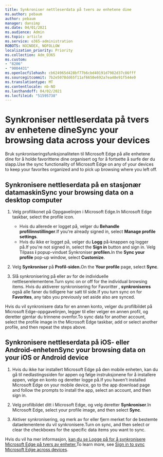 ```yaml
---
title: Synkroniser nettleserdata på tvers av enhetene dine
ms.author: pebaum
author: pebaum
manager: dansimp
ms.date: 04/01/2021
ms.audience: Admin
ms.topic: article
ms.service: o365-administration
ROBOTS: NOINDEX, NOFOLLOW
localization_priority: Priority
ms.collection: Adm_O365
ms.custom:
- "8206"
- "9004431"
ms.openlocfilehash: cb624965d428bf77b6cbd40191d7982d37c86fff
ms.sourcegitcommit: 7b2e5078dd65f11af6650e692a7ea48e91f544e0
ms.translationtype: MT
ms.contentlocale: nb-NO
ms.lasthandoff: 04/02/2021
ms.locfileid: "51595738"
---
```

# <a name="sync-your-browsing-data-across-your-devices"></a><span data-ttu-id="509a0-102">Synkroniser nettleserdata på tvers av enhetene dine</span><span class="sxs-lookup"><span data-stu-id="509a0-102">Sync your browsing data across your devices</span></span>

<span data-ttu-id="509a0-103">Bruk synkroniseringsfunksjonaliteten til Microsoft Edge på alle enhetene dine for å holde favorittene dine organisert og for å fortsette å surfe der du slapp.</span><span class="sxs-lookup"><span data-stu-id="509a0-103">Use the sync functionality of Microsoft Edge on any of your devices to keep your favorites organized and to pick up browsing where you left off.</span></span>

## <a name="sync-your-browsing-data-on-a-desktop-computer"></a><span data-ttu-id="509a0-104">Synkronisere nettleserdata på en stasjonær datamaskin</span><span class="sxs-lookup"><span data-stu-id="509a0-104">Sync your browsing data on a desktop computer</span></span>

1. <span data-ttu-id="509a0-105">Velg profilikonet på Oppgavelinjen i Microsoft Edge.</span><span class="sxs-lookup"><span data-stu-id="509a0-105">In Microsoft Edge taskbar, select the profile icon.</span></span>
    
    - <span data-ttu-id="509a0-106">Hvis du allerede er logget på, velger du **Behandle profilinnstillinger**.</span><span class="sxs-lookup"><span data-stu-id="509a0-106">If you're already signed in, select **Manage profile settings**.</span></span>
    - <span data-ttu-id="509a0-107">Hvis du ikke er logget på, velger du **Logg** på-knappen og logger på.</span><span class="sxs-lookup"><span data-stu-id="509a0-107">If you're not signed in, select the **Sign in** button and sign in.</span></span> <span data-ttu-id="509a0-108">Velg Tilpass **i** popup-vinduet Synkroniser **profilen.**</span><span class="sxs-lookup"><span data-stu-id="509a0-108">In the **Sync your profile** pop-up window, select **Customize**.</span></span>

1. <span data-ttu-id="509a0-109">Velg **Synkroniser** på **Profil-siden.**</span><span class="sxs-lookup"><span data-stu-id="509a0-109">On the **Your profile** page, select **Sync**.</span></span>

1. <span data-ttu-id="509a0-110">Slå synkronisering på eller av for de individuelle nettleserelementene.</span><span class="sxs-lookup"><span data-stu-id="509a0-110">Turn sync on or off for the individual browsing items.</span></span> <span data-ttu-id="509a0-111">Hvis du aktiverer synkronisering for Favoritter , **synkroniseres** også alle faner du tidligere har satt til side.</span><span class="sxs-lookup"><span data-stu-id="509a0-111">If you turn sync on for **Favorites**, any tabs you previously set aside also are synced.</span></span>

<span data-ttu-id="509a0-112">Hvis du vil synkronisere data for en annen konto, velger du profilbildet på Microsoft Edge-oppgavelinjen, legger til eller velger en annen profil, og deretter gjentar du trinnene ovenfor.</span><span class="sxs-lookup"><span data-stu-id="509a0-112">To sync data for another account, select the profile image in the Microsoft Edge taskbar, add or select another profile, and then repeat the steps above.</span></span>

## <a name="sync-your-browsing-data-on-your-ios-or-android-device"></a><span data-ttu-id="509a0-113">Synkronisere nettleserdata på iOS- eller Android-enheten</span><span class="sxs-lookup"><span data-stu-id="509a0-113">Sync your browsing data on your iOS or Android device</span></span>

1. <span data-ttu-id="509a0-114">Hvis du ikke har installert Microsoft Edge på den mobile enheten, kan du gå til nedlastingssiden for appen og følge instruksjonene for å installere appen, velge en konto og deretter logge på.</span><span class="sxs-lookup"><span data-stu-id="509a0-114">If you haven't installed Microsoft Edge on your mobile device, go to the app download page and follow the prompts to install the app, select an account, and then sign in.</span></span>

1. <span data-ttu-id="509a0-115">Velg profilbildet ditt i Microsoft Edge, og velg deretter **Synkroniser**.</span><span class="sxs-lookup"><span data-stu-id="509a0-115">In Microsoft Edge, select your profile image, and then select **Sync**.</span></span>

1. <span data-ttu-id="509a0-116">Aktiver synkronisering, og merk av for eller fjern merket for de bestemte dataelementene du vil synkronisere.</span><span class="sxs-lookup"><span data-stu-id="509a0-116">Turn on sync, and then select or clear the checkboxes for the specific data items you want to sync.</span></span>

<span data-ttu-id="509a0-117">Hvis du vil ha mer informasjon, [kan du se Logge på for å synkronisere Microsoft Edge på tvers av enheter.](https://go.microsoft.com/fwlink/?linkid=2145501)</span><span class="sxs-lookup"><span data-stu-id="509a0-117">To learn more, see [Sign in to sync Microsoft Edge across devices](https://go.microsoft.com/fwlink/?linkid=2145501).</span></span>
